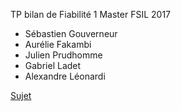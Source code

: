 TP bilan de Fiabilité 1
Master FSIL 2017
* Sébastien Gouverneur
* Aurélie Fakambi
* Julien Prudhomme
* Gabriel Ladet
* Alexandre Léonardi

[Sujet](http://pageperso.lif.univ-mrs.fr/~romaric.duvignau/courses/TP5-bilan.pdf)
